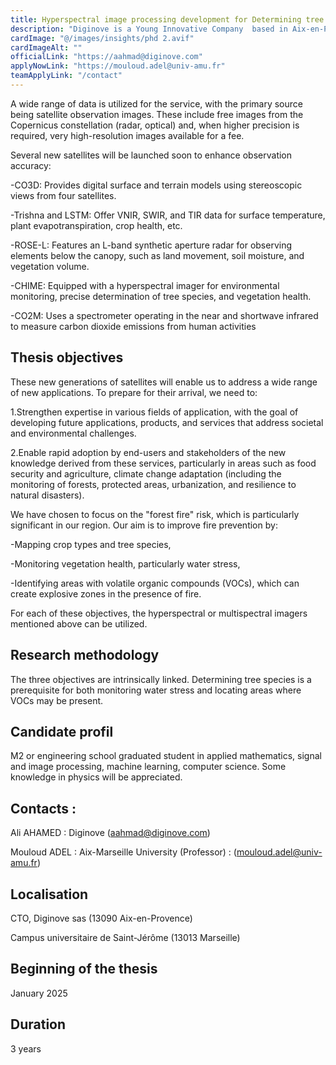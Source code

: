 ```yaml
---
title: Hyperspectral image processing development for Determining tree species, Monitoring hydric/water stress Location of Volatile Organic Components zones
description: "Diginove is a Young Innovative Company  based in Aix-en-Provence, recognized for its work in space imagery. Its TeleCense project employs earth observation technologies to assess population distribution in a given area. This information aids in census efforts, regional development planning (including water and sanitation, energy, roads, telecoms, and transport), monitoring natural areas (such as forests, crops, and rivers), and anticipating the impact of natural disasters on infrastructure and populations."  
cardImage: "@/images/insights/phd 2.avif"  
cardImageAlt: ""
officialLink: "https://aahmad@diginove.com"
applyNowLink: "https://mouloud.adel@univ-amu.fr"
teamApplyLink: "/contact"
---
```


A wide range of data is utilized for the service, with the primary source being satellite observation images. These include free images from the Copernicus constellation (radar, optical) and, when higher precision is required, very high-resolution images available for a fee.

Several new satellites will be launched soon to enhance observation accuracy:

-CO3D: Provides digital surface and terrain models using stereoscopic views from four satellites.

-Trishna and LSTM: Offer VNIR, SWIR, and TIR data for surface temperature, plant evapotranspiration, crop health, etc.

-ROSE-L: Features an L-band synthetic aperture radar for observing elements below the canopy, such as land movement, soil moisture, and vegetation volume.

-CHIME: Equipped with a hyperspectral imager for environmental monitoring, precise determination of tree species, and vegetation health.

-CO2M: Uses a spectrometer operating in the near and shortwave infrared to measure carbon dioxide emissions from human activities

## Thesis objectives

These new generations of satellites will enable us to address a wide range of new applications. To prepare for their arrival, we need to:

1.Strengthen expertise in various fields of application, with the goal of developing future applications, products, and services that address societal and environmental challenges.

2.Enable rapid adoption by end-users and stakeholders of the new knowledge derived from these services, particularly in areas such as food security and agriculture, climate change adaptation (including the monitoring of forests, protected areas, urbanization, and resilience to natural disasters).

We have chosen to focus on the "forest fire" risk, which is particularly significant in our region. Our aim is to improve fire prevention by:

-Mapping crop types and tree species,

-Monitoring vegetation health, particularly water stress,

-Identifying areas with volatile organic compounds (VOCs), which can create explosive zones in the presence of fire.

For each of these objectives, the hyperspectral or multispectral imagers mentioned above can be utilized.


## Research methodology

The three objectives are intrinsically linked. Determining tree species is a prerequisite for both monitoring water stress and locating areas where VOCs may be present.

## Candidate profil

M2 or engineering school graduated student in applied mathematics, signal and image processing, machine learning, computer science. Some knowledge in physics will be appreciated.

## Contacts :

Ali AHAMED : Diginove (aahmad@diginove.com)

Mouloud ADEL : Aix-Marseille University (Professor) : (mouloud.adel@univ-amu.fr)

## Localisation

CTO, Diginove sas (13090 Aix-en-Provence)

Campus universitaire de Saint-Jérôme (13013 Marseille)

## Beginning of the thesis

January 2025

## Duration

3 years